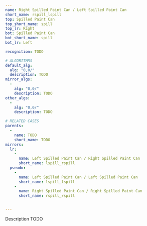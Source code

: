 ```yaml
---
name: Right Spilled Paint Can / Left Spilled Paint Can
short_name: rspill_lspill
top: Spilled Paint Can
top_short_name: spill
top_lr: Right
bot: Spilled Paint Can
bot_short_name: spill
bot_lr: Left

recognition: TODO

# ALGORITHMS
default_alg:
  alg: "0,0/"
  description: TODO
mirror_algs:
  -
    alg: "0,0/"
    description: TODO
other_algs:
  -
    alg: "0,0/"
    description: TODO

# RELATED CASES
parents:
  -
    name: TODO
    short_name: TODO
mirrors:
  lr:
    -
      name: Left Spilled Paint Can / Right Spilled Paint Can
      short_name: lspill_rspill
  pseudo:
    -
      name: Left Spilled Paint Can / Left Spilled Paint Can
      short_name: lspill_lspill
    -
      name: Right Spilled Paint Can / Right Spilled Paint Can
      short_name: rspill_rspill


---
```


Description TODO

